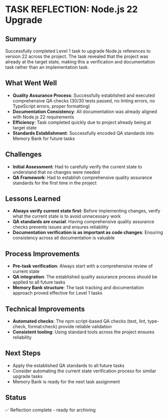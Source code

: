 # TASK REFLECTION: Node.js 22 Upgrade

## Summary

Successfully completed Level 1 task to upgrade Node.js references to version 22 across the project. The task revealed that the project was already at the target state, making this a verification and documentation task rather than an implementation task.

## What Went Well

- **Quality Assurance Process**: Successfully established and executed comprehensive QA checks (30/30 tests passed, no linting errors, no TypeScript errors, proper formatting)
- **Documentation Consistency**: All documentation was already aligned with Node.js 22 requirements
- **Efficiency**: Task completed quickly due to project already being at target state
- **Standards Establishment**: Successfully encoded QA standards into Memory Bank for future tasks

## Challenges

- **Initial Assessment**: Had to carefully verify the current state to understand that no changes were needed
- **QA Framework**: Had to establish comprehensive quality assurance standards for the first time in the project

## Lessons Learned

- **Always verify current state first**: Before implementing changes, verify what the current state is to avoid unnecessary work
- **QA standards are crucial**: Having comprehensive quality assurance checks prevents issues and ensures reliability
- **Documentation verification is as important as code changes**: Ensuring consistency across all documentation is valuable

## Process Improvements

- **Pre-task verification**: Always start with a comprehensive review of current state
- **QA integration**: The established quality assurance process should be applied to all future tasks
- **Memory Bank structure**: The task tracking and documentation approach proved effective for Level 1 tasks

## Technical Improvements

- **Automated checks**: The npm script-based QA checks (test, lint, type-check, format:check) provide reliable validation
- **Consistent tooling**: Using standard tools across the project ensures reliability

## Next Steps

- Apply the established QA standards to all future tasks
- Consider automating the current state verification process for similar upgrade tasks
- Memory Bank is ready for the next task assignment

## Status

✅ Reflection complete - ready for archiving
